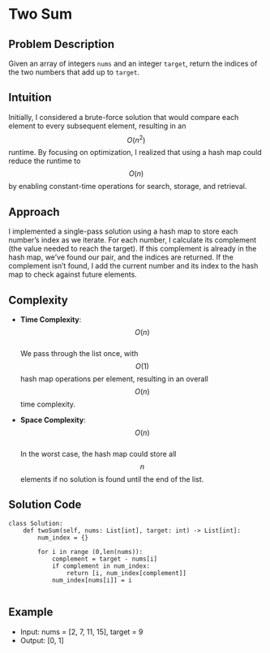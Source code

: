 # Two Sum

## Problem Description
Given an array of integers `nums` and an integer `target`, return the indices of the two numbers that add up to `target`.

## Intuition
Initially, I considered a brute-force solution that would compare each element to every subsequent element, resulting in an $$O(n^2)$$ runtime. By focusing on optimization, I realized that using a hash map could reduce the runtime to $$O(n)$$ by enabling constant-time operations for search, storage, and retrieval.

## Approach
I implemented a single-pass solution using a hash map to store each number’s index as we iterate. For each number, I calculate its complement (the value needed to reach the target). If this complement is already in the hash map, we’ve found our pair, and the indices are returned. If the complement isn’t found, I add the current number and its index to the hash map to check against future elements.

## Complexity
- **Time Complexity**: $$O(n)$$  
   We pass through the list once, with $$O(1)$$ hash map operations per element, resulting in an overall $$O(n)$$ time complexity.

- **Space Complexity**: $$O(n)$$  
   In the worst case, the hash map could store all $$n$$ elements if no solution is found until the end of the list.

## Solution Code
```python3 []
class Solution:
    def twoSum(self, nums: List[int], target: int) -> List[int]:
        num_index = {}

        for i in range (0,len(nums)):
            complement = target - nums[i]
            if complement in num_index:  
                return [i, num_index[complement]]
            num_index[nums[i]] = i 
         
```
## Example
- Input: nums = [2, 7, 11, 15], target = 9
- Output: [0, 1]






